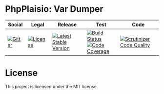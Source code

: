 # PhpPlaisio: Var Dumper

<table>
<thead>
<tr>
<th>Social</th>
<th>Legal</th>
<th>Release</th>
<th>Test</th>
<th>Code</th>
</tr>
</thead>
<tbody>
<tr>
<td>
<a href="https://gitter.im/PhpPlaisio/PhpPlaisio"><img src="https://badges.gitter.im/PhpPlaisio/PhpPlaisio.svg" alt="Gitter"/></a>
</td>
<td>
<a href="https://packagist.org/packages/plaisio/var-dumper"><img src="https://poser.pugx.org/plaisio/var-dumper/license" alt="License"/></a>
</td>
<td>
<a href="https://packagist.org/packages/plaisio/var-dumper"><img src="https://poser.pugx.org/plaisio/var-dumper/v/stable" alt="Latest Stable Version"/></a>
</td>
<td>
<a href="https://github.com/PhpPlaisio/var-dumper/actions/workflows/unit.yml"><img src="https://github.com/PhpPlaisio/var-dumper/actions/workflows/unit.yml/badge.svg" alt="Build Status"/></a><br/>
<a href="https://codecov.io/gh/PhpPlaisio/var-dumper"><img src="https://codecov.io/gh/PhpPlaisio/var-dumper/branch/master/graph/badge.svg" alt="Code Coverage"/></a>
<td>
<a href="https://scrutinizer-ci.com/g/PhpPlaisio/var-dumper/?branch=master"><img src="https://scrutinizer-ci.com/g/PhpPlaisio/var-dumper/badges/quality-score.png?b=master" alt="Scrutinizer Code Quality"/></a>
</td>
</tr>
</tbody>
</table> 

# License

This project is licensed under the MIT license.



